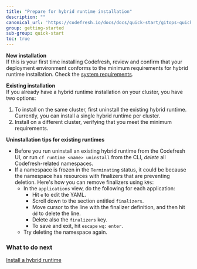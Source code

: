 ```yaml
---
title: "Prepare for hybrid runtime installation"
description: ""
canonical_url: 'https://codefresh.io/docs/docs/quick-start/gitops-quick-start/verify-requirements/'
group: getting-started
sub-group: quick-start
toc: true
---
```



**New installation**  
If this is your first time installing Codefresh, review and confirm that your deployment environment conforms to the minimum requirements for hybrid runtime installation. Check the [system requirements]({{site.baseurl}}/docs/runtime/requirements).  

**Existing installation**  
If you already have a hybrid runtime installation on your cluster, you have two options:
1. To install on the same cluster, first uninstall the existing hybrid runtime. Currently, you can install a single hybrid runtime per cluster.
1. Install on a different cluster, verifying that you meet the minimum requirements.  

**Uninstallation tips for existing runtimes**  
* Before you run uninstall an existing hybrid runtime from the Codefresh UI, or run `cf runtime <name> uninstall` from the CLI, _delete_ all Codefresh-related namespaces.
* If a namespace is frozen in the `Terminating` status, it could be because the namespace has resources with finalizers that are preventing deletion.
  Here's how you can remove finalizers using `k9s`:
  * In the `applications` view, do the following for each application:
    * Hit `e` to edit the YAML.
    * Scroll down to the section entitled `finalizers`.
    * Move cursor to the line with the finalizer definition, and then hit `dd` to delete the line.
    * Delete also the `finalizers` key.
    * To save and exit, hit `escape` `wq:` `enter`.
  * Try deleting the namespace again.

### What to do next
[Install a hybrid runtime]({{site.baseurl}}/docs/getting-started/quick-start/runtime)
